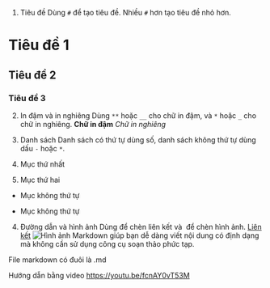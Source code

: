 1. Tiêu đề
Dùng `#` để tạo tiêu đề. Nhiều `#` hơn tạo tiêu đề nhỏ hơn.
# Tiêu đề 1
## Tiêu đề 2
### Tiêu đề 3

2. In đậm và in nghiêng
Dùng `**` hoặc `__` cho chữ in đậm, và `*` hoặc `_` cho chữ in nghiêng.
**Chữ in đậm**
*Chữ in nghiêng*

3. Danh sách
Danh sách có thứ tự dùng số, danh sách không thứ tự dùng dấu `-` hoặc `*`.
1. Mục thứ nhất
2. Mục thứ hai
- Mục không thứ tự
* Mục không thứ tự

4. Đường dẫn và hình ảnh
Dùng []() để chèn liên kết và ![]() để chèn hình ảnh.
[Liên kết](https://example.com)
![Hình ảnh](https://example.com/image.jpg)
Markdown giúp bạn dễ dàng viết nội dung có định dạng mà không cần sử dụng công cụ soạn
thảo phức tạp.

File markdown có đuôi là .md

Hướng dẫn bằng video
https://youtu.be/fcnAY0vT53M